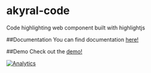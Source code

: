 akyral-code
==

Code highlighting web component built with highlightjs



##Documentation
You can find documentation [here!](http://filaraujo.github.io/akyral.io/code/index.html#documentation)


##Demo
Check out the [demo!](http://filaraujo.github.io/akyral.io/code/index.html)


[![Analytics](https://ga-beacon.appspot.com/UA-46802115-1/akyral-code/README)](https://github.com/igrigorik/ga-beacon)
